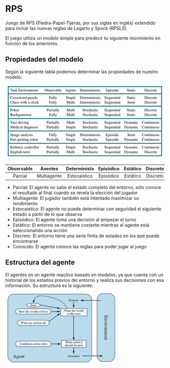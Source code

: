 # RPS
Juego de RPS (Piedra-Papel-Tijeras, por sus siglas en inglés) extendido para incluir las nuevas reglas de Lagarto y Spock (RPSLS).

El juego utiliza un modelo simple para predecir tu siguiente movimiento en función de los anteriores.

## Propiedades del modelo

Según la siguiente tabla podemos determinar las propiedades de nuestro modelo:

![](docs/propiedades_modelo.png)

 | Observable | Axentes | Determinista | Episódico | Estático | Discreto | Coñecido
 | :---: | :---: | :---: | :---: | :---: | :---: | :---: |
 | Parcial | Multiagente | Estocaistico | Episódico | Estático |  Discreto | Conocido |

 - Parcial: El agente no sabe el estado completo del entorno, sólo conoce el resultado al final cuando se revela la elección del jugador
 - Multiagente: El jugador también está intentado maximizar su rendimiento
 - Estocaistico: El agente no puede determinar con seguridad el siguiente estado a partir de lo que observa
 - Episódico: El agente toma una decisión al empezar el turno
 - Estático: El entorno se mantiene costante mientras el agente está seleccionando una acción
 - Discreto: El entorno tiene una serie finita de estados en los que puede encontrarse
 - Conocido: El agente conoce las reglas para poder jugar al juego

## Estructura del agente

El agentes es un agente reactivo basado en modelos, ya que cuenta con un historial de los estados previos del entorno y realiza sus decisiones con esa información. Su estructura es la siguiente:

![](docs/estructura_agente.png)

